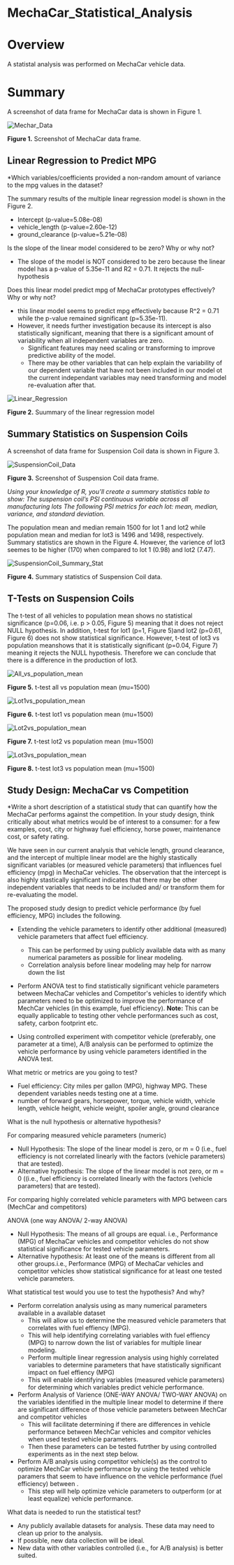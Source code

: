# MechaCar_Statistical_Analysis

# Overview
A statistal analysis was performed on MechaCar vehicle data. 

# Summary

A screenshot of data frame for MechaCar data is shown in Figure 1. 

![Mechar_Data](/images/MechaCar-data.png)

**Figure 1.** Screenshot of MechaCar data frame.

## Linear Regression to Predict MPG

*Which variables/coefficients provided a non-random amount of variance to the mpg values in the dataset?

The summary results of the multiple linear regression model is shown in the Figure 2.

- Intercept (p-value=5.08e-08)
- vehicle_length (p-value=2.60e-12)
- ground_clearance (p-value=5.21e-08)


Is the slope of the linear model considered to be zero? Why or why not?
- The slope of the model is NOT considered to be zero because the linear model has a p-value of 5.35e-11 and R2 = 0.71. It rejects the null-hypothesis

Does this linear model predict mpg of MechaCar prototypes effectively? Why or why not?
- this linear model seems to predict mpg effectively because R^2 = 0.71 while the p-value remained significant (p=5.35e-11). 
- However, it needs further investigation because its intercept is also statistically significant, meaning that there is a significant amount of variability when all independent variables are zero. 
  - Significant features may need scaling or transforming to improve predictive ability of the model.
  - There may be other variables that can help explain the variability of our dependent variable that have not been included in our model ot the current independant variables may need transforming and model re-evaluation after that.  

![Linear_Regression](/images/lm-mpg_vehicle_param.png)

**Figure 2.** Suummary of the linear regression model 

## Summary Statistics on Suspension Coils

A screenshot of data frame for Suspension Coil data is shown in Figure 3. 

![SuspensionCoil_Data](/images/suspension-coil-data.png)

**Figure 3.** Screenshot of Suspension Coil data frame.


*Using your knowledge of R, you’ll create a summary statistics table to show:
The suspension coil’s PSI continuous variable across all manufacturing lots
The following PSI metrics for each lot: mean, median, variance, and standard deviation.*

The population mean and median remain 1500 for lot 1 and lot2 while population mean and median for lot3 is 1496 and 1498, respectively. Summary statistics are shown in the Figure 4. However, the varience of lot3 seemes to be higher (170) when compared to lot 1 (0.98) and lot2 (7.47).

![SuspensionCoil_Summary_Stat](/images/total-summary.png)

**Figure 4.** Summary statistics of Suspension Coil data.

## T-Tests on Suspension Coils

The t-test of all vehicles to population mean shows no statistical significance (p=0.06, i.e. p > 0.05, Figure 5) meaning that it does not reject NULL hypothesis. In addition, t-test for lot1 (p=1, Figure 5)and lot2 (p=0.61, Figure 6) does not show statistical significance. However, t-test of lot3 vs population meanshows that it is statistically significant (p=0.04, Figure 7) meaning it rejects the NULL hypothesis. Therefore we can conclude that there is a difference in the production of lot3. 

![All_vs_population_mean](/images/ttest-all-vs-popmean.png)

**Figure 5.** t-test all vs population mean (mu=1500)

![Lot1vs_population_mean](/images/ttest-lot1-vs-popmean.png)

**Figure 6.** t-test lot1 vs population mean (mu=1500)

![Lot2vs_population_mean](/images/ttest-lot2-vs-popmean.png)

**Figure 7.** t-test lot2 vs population mean (mu=1500)

![Lot3vs_population_mean](/images/ttest-lot3-vs-popmean.png)

**Figure 8.** t-test lot3 vs population mean (mu=1500)


## Study Design: MechaCar vs Competition

*Write a short description of a statistical study that can quantify how the MechaCar performs against the competition. In your study design, think critically about what metrics would be of interest to a consumer: for a few examples, cost, city or highway fuel efficiency, horse power, maintenance cost, or safety rating.

We have seen in our current analysis that vehicle length, ground clearance, and the intercept of multiple linear model are the highly stastically significant variables (or measured vehicle parameters) that influences fuel efficiency (mpg) in MechaCar vehicles. The observation that the intercept is also highly stastically significant indicates that there may be other independent variables that needs to be included and/ or transform them for re-evaluating the model.

The proposed study design to predict vehicle performance (by fuel efficiency, MPG) includes the following.
- Extending the vehicle parameters to identify other additional (measured) vehicle parameters that affect fuel efficiency.
  - This can be performed by using publicly available data with as many numerical parameters as possible for linear modeling.
  - Correlation analysis before linear modeling may help for narrow down the list

- Perform ANOVA test to find statistically significant vehicle parameters between MechaCar vehicles and Competitor's vehicles to identify which parameters need to be optimized to improve the performance of MechCar vehicles (in this example, fuel efficiency). **Note:** This can be equally applicable to testing other vehcle performances such as cost, safety, carbon footprint etc.

- Using controlled experiment with competitor vehicle (preferably, one parameter at a time), A/B analysis can be performed to optimize the vehicle performance by using vehicle parameters identified in the ANOVA test.

What metric or metrics are you going to test?
- Fuel efficiency: City miles per gallon (MPG), highway MPG. These dependent variables needs testing one at a time.
- number of forward gears, horsepower, torque, vehicle width, vehicle length, vehicle height, vehicle weight, spoiler angle, ground clearance

What is the null hypothesis or alternative hypothesis?

For comparing measured vehicle parameters (numeric)
- Null Hypothesis: The slope of the linear model is zero, or m = 0 (i.e., fuel efficiency is not correlated linearly with the factors (vehicle parameters) that are tested).
- Alternative hypothesis: The slope of the linear model is not zero, or m = 0 ((i.e., fuel efficiency is correlated linearly with the factors (vehicle parameters) that are tested).

For comparing highly correlated vehicle parameters with MPG between cars (MechCar and competitors)

ANOVA (one way ANOVA/ 2-way ANOVA)
- Null Hypothesis: The means of all groups are equal. i.e., Performance (MPG) of MechaCar vehicles and competitor vehicles do not show statistical significance for tested vehicle parameters. 
- Alternative hypothesis: At least one of the means is different from all other groups.i.e., Performance (MPG) of MechaCar vehicles and competitor vehicles show statistical significance for at least one tested vehicle parameters. 

What statistical test would you use to test the hypothesis? And why?
- Perform correlation analysis using as many numerical parameters available in a available dataset 
  - This will allow us to determine the measured vehicle parameters that correlates with fuel effiency (MPG).
  - This will help identifying correlating variables with fuel effiency (MPG) to narrow down the list of variables for multiple linear modeling. 
  - Perform multiple linear regression analysis using highly correlated variables to determine parameters that have statistically significant impact on fuel effiency (MPG)
  - This will enable identifying variables (measured vehicle parameters) for determining which variables predict vehicle performance. 
- Perform Analysis of Varience (ONE-WAY ANOVA/ TWO-WAY ANOVA) on the variables identified in the multiple linear model to determine if there are significant difference of those vehicle parameters between MechCar and competitor vehicles
  - This will facilitate determining if there are differences in vehicle performance between MechCar vehicles and compitor vehicles when used tested vehicle parameters. 
  - Then these parameters can be tested futrther by using controlled experiments as in the next step below. 
- Perform A/B analysis using competitor vehicle(s) as the control to optimize MechCar vehicle performance by using the tested vehicle paramers that seem to have influence on the vehicle performance (fuel efficiency) between .
    - This step will help optimize vehicle parameters to outperform (or at least equalize) vehicle performance.

What data is needed to run the statistical test?
- Any publicly available datasets for analysis. These data may need to clean up prior to the analysis.
- If possible, new data collection will be ideal. 
- New data with other variables controlled (i.e., for A/B analysis) is better suited.
